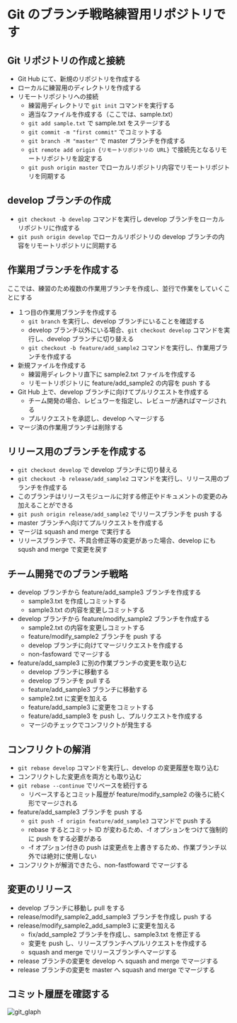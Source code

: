 # Git のブランチ戦略練習用リポジトリです

## Git リポジトリの作成と接続
- Git Hub にて、新規のリポジトリを作成する
- ローカルに練習用のディレクトリを作成する
- リモートリポジトリへの接続
    - 練習用ディレクトリで ```git init``` コマンドを実行する
    - 適当なファイルを作成する（ここでは、sample.txt）
    - ```git add sample.txt``` で sample.txt をステージする
    - ```git commit -m "first commit"``` でコミットする
    - ```git branch -M "master"``` で master ブランチを作成する
    - ```git remote add origin {リモートリポジトリの URL}``` で接続先となるリモートリポジトリを設定する
    - ```git push origin master``` でローカルリポジトリ内容でリモートリポジトリを同期する

## develop ブランチの作成
- ```git checkout -b develop``` コマンドを実行し develop ブランチをローカルリポジトリに作成する
- ```git push origin develop``` でローカルリポジトリの develop ブランチの内容をリモートリポジトリに同期する

## 作業用ブランチを作成する
ここでは、練習のため複数の作業用ブランチを作成し、並行で作業をしていくことにする

- １つ目の作業用ブランチを作成する
    - ```git branch``` を実行し、develop ブランチにいることを確認する
    - develop ブランチ以外にいる場合、```git checkout develop``` コマンドを実行し、develop ブランチに切り替える
    - ```git checkout -b feature/add_sample2``` コマンドを実行し、作業用ブランチを作成する
- 新規ファイルを作成する
    - 練習用ディレクトリ直下に sample2.txt ファイルを作成する
    - リモートリポジトリに feature/add_sample2 の内容を push する
- Git Hub 上で、develop ブランチに向けてプルリクエストを作成する
    - チーム開発の場合、レビュワーを指定し、レビューが通ればマージされる
    - プルリクエストを承認し、develop へマージする
- マージ済の作業用ブランチは削除する

## リリース用のブランチを作成する
- ```git checkout develop``` で develop ブランチに切り替える
- ```git checkout -b release/add_sample2``` コマンドを実行し、リリース用のブランチを作成する
- このブランチはリリースモジュールに対する修正やドキュメントの変更のみ加えることができる
- ```git push origin release/add_sample2``` でリリースブランチを push する
- master ブランチへ向けてプルリクエストを作成する
- マージは squash and merge で実行する
- リリースブランチで、不具合修正等の変更があった場合、develop にも sqush and merge で変更を戻す

## チーム開発でのブランチ戦略
- develop ブランチから feature/add_sample3 ブランチを作成する
    - sample3.txt を作成しコミットする
    - sample3.txt の内容を変更しコミットする
- develop ブランチから feature/modify_sample2 ブランチを作成する
    - sample2.txt の内容を変更しコミットする
    - feature/modify_sample2 ブランチを push する
    - develop ブランチに向けてマージリクエストを作成する
    - non-fasfoward でマージする
- feature/add_sample3 に別の作業ブランチの変更を取り込む
    - develop ブランチに移動する
    - develop ブランチを pull する
    - feature/add_sample3 ブランチに移動する
    - sample2.txt に変更を加える
    - feature/add_sample3 に変更をコミットする
    - feature/add_sample3 を push し、プルリクエストを作成する
    - マージのチェックでコンフリクトが発生する

## コンフリクトの解消
- ```git rebase develop``` コマンドを実行し、develop の変更履歴を取り込む
- コンフリクトした変更点を両方とも取り込む
- ```git rebase --continue``` でリベースを続行する
    - リベースするとコミット履歴が feature/modify_sample2 の後ろに続く形でマージされる
- feature/add_sample3 ブランチを push する
    - ```git push -f origin feature/add_sample3``` コマンドで push する
    - rebase するとコミット ID が変わるため、-f オプションをつけて強制的に push をする必要がある
    - -f オプション付きの push は変更点を上書きするため、作業ブランチ以外では絶対に使用しない
- コンフリクトが解消できたら、non-fastfoward でマージする

## 変更のリリース
- develop ブランチに移動し pull をする
- release/modify_sample2_add_sample3 ブランチを作成し push する
- release/modify_sample2_add_sample3 に変更を加える
    - fix/add_sample2 ブランチを作成し、sample3.txt を修正する
    - 変更を push し、リリースブランチへプルリクエストを作成する
    - squash and merge でリリースブランチへマージする
- release ブランチの変更を develop へ squash and merge でマージする
- release ブランチの変更を master へ squash and merge でマージする

## コミット履歴を確認する
![git_glaph](https://github.com/NorioSaito/2024GitSample/assets/40734467/de8a06e4-5365-411c-8f3f-aa93ed630d68)